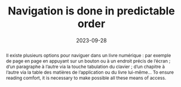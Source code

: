---
title: Navigation is done in predictable order
abstract: "Il existe plusieurs options pour naviguer dans un livre numérique&nbsp;: par exemple de page en page en appuyant sur un bouton ou à un endroit précis de l’écran ; d’un paragraphe à l’autre via la touche tabulation du clavier ; d’un chapitre à l’autre via la table des matières de l’application ou du livre lui-même... To ensure reading comfort, it is necessary to make possible all these means of access."
categories:
  - Navigation
agrege: O4162-E054
opquast: 4 162
indiceebook: "54"
description: Rule 054
before: "053"
weight: "054"
after: "055"
actif: "1"
layout: rules
date: 2023-09-28
tags:
  - Usability
  - Accessibility
  - utilisabilité
objectif:
  - Facilitate navigation, regardless of terminal or access method
  - Improve accessibility of content to readers with disabilities
Meo:
  - Logically order content
  - Provide a table of contents for machine use
  - If possible, provide a table of contents for direct human use
Controle:
  - Control the logical order of the document, especially via keyboard navigation
  - Control the presence of a table of contents in the playback device
epubcheck: null
ace: true
humancheck: true
ReadiumGoToolkit: null
Source:
  - Opquast
Referentiel:
  - "[Web Content Accessibility Guidelines (WCAG) 3.2.3 Consistent Navigation (Level AA)](https://www.w3.org/TR/WCAG22/#consistent-navigation)"
steps:
  - Design
  - Development
  - Crafting
Pertinence: 1
---